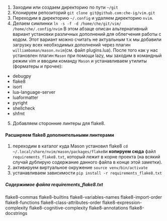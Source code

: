 1. Заходим или создаем директорию по пути `~/git`
2. Клонируем репозиторий `git clone git@github.com:che-ig/vim.git`
3. Переходим в директорию `~/.config` и удаляем директорию `nvim`.
4. Делаем симлинки `ln -s -f -d /home/che/git/vim/ /home/che/.config/nvim`
В этом абзаце описан альтернативный вариант установки различных дополнений для облегчения работы с кодом.  Этот вариант можно считать не актуальным т.к мы добавили загрузку всех необходимых дополнений через плагин `williamboman/mason.nvim`(см. файл plugins.lua). После того как у нас установлен плагин `Mason` при помощи lazy, мы заходим в командный режим vim и вводим команду `Mason` и устанавливаем утилиты (форматеры и прочее):
- debugpy
- flake8
- isort
- lua-language-server
- luaformatter
- pyright
-  shellcheck
- shfmt
5. Добавляем сторонние линтеры для flake8. 
#### Расширяем flake8 дополнительными линтерами
1. переходим в каталог куда Mason установил flake8 `cd ~/.local/share/nvim/mason/packages/flake8`и **копируем сюда** файл `requirements_flake8.txt`,  который лежит в корне проекта (на всякий случай дублирую содержание данного файла в конце этой заметки).
2. активируем виртуальное окружение
    `source venv/bin/activate`
3. устанавливаем зависимости
    `pip install -r requirements_flake8.txt`




##### Содержимое файла requirements_flake8.txt
flake8-commas
flake8-builtins
flake8-variables-names
flake8-import-order
flake8-functions
flake8-class-attributes-order
flake8-expression-complexity
flake8-cognitive-complexity
flake8-annotations
flake8-docstrings